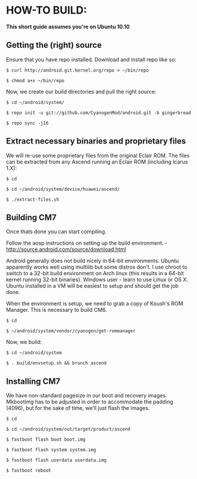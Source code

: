 HOW-TO BUILD:
=============

**This short guide assumes you're on Ubuntu 10.10**

Getting the (right) source
--------------------------

Ensure that you have repo installed. Download and install repo like so:

    $ curl http://android.git.kernel.org/repo > ~/bin/repo
    
    $ chmod a+x ~/bin/repo

Now, we create our build directories and pull the right source:

    $ cd ~/android/system/
    
    $ repo init -u git://github.com/CyanogenMod/android.git -b gingerbread
    
    $ repo sync -j16

Extract necessary binaries and proprietary files
------------------------------------------------

We will re-use some proprietary files from the original Eclair ROM. 
The files can be extracted from any Ascend running an Eclair ROM (including Icarus 1.X):

    $ cd
    
    $ cd ~/android/system/device/huawei/ascend/
    
    $ ./extract-files.sh

Building CM7
-------------
Once thats done you can start compiling.

Follow the aosp instructions on setting up the build environment. - http://source.android.com/source/download.html

Android generally does not build nicely in 64-bit environments. Ubuntu apparently works well using multilib but some distros don't. I use chroot to switch to a 32-bit build environment on Arch linux (this results in a 64-bit kernel running 32-bit binaries).
Windows user - learn to use Linux or OS X. Ubuntu installed in a VM will be easiest to setup and should get the job done.

When the environment is setup, we need to grab a copy of Koush's ROM Manager. This is necessary to build CM6.

    $ cd
    
    $ ~/android/system/vendor/cyanogen/get-rommanager

Now, we build:

    $ cd ~/android/system
    
    $ . build/envsetup.sh && brunch ascend

Installing CM7
---------------

We have non-standard pagesize in our boot and recovery images. Mkbootimg has to be adjusted in order to accommodate the padding (4096), but for the sake of time, we'll just flash the images.

    $ cd
    
    $ cd ~/android/system/out/target/product/ascend
    
    $ fastboot flash boot boot.img
    
    $ fastboot flash system system.img
    
    $ fastboot flash userdata userdata.img
    
    $ fastboot reboot